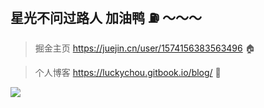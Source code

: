 ## 星光不问过路人 加油鸭 ⛽️ ～～～

> 掘金主页 https://juejin.cn/user/1574156383563496 🏠

> 个人博客 https://luckychou.gitbook.io/blog/ 📝

![](https://cdn.jsdelivr.net/gh/LuckyChou710/blog-images/bg-images/bg38.jpeg)
